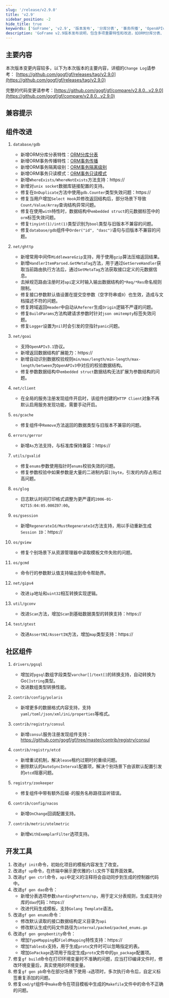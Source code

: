 ```yaml
---
slug: '/release/v2.9.0'
title: 'v2.9'
sidebar_position: -2
hide_title: true
keywords: ['GoFrame', 'v2.9', '版本发布', '分库分表', '事务传播', 'OpenAPIv3.1', '中间件', 'gzip', '代码生成']
description: 'GoFrame v2.9版本发布说明，包含多项重要特性和改进，如ORM分库分表、事务传播、OpenAPIv3.1支持、gzip中间件等功能增强，以及多项问题修复和命令行工具改进。'
---
```





## 主要内容

本次版本变更内容较多，以下为本次版本的主要内容，详细的`Change Log`请参考：
[https://github.com/gogf/gf/releases/tag/v2.9.0](https://github.com/gogf/gf/releases/tag/v2.9.0)

完整的代码变更请参考：[https://github.com/gogf/gf/compare/v2.8.0...v2.9.0](https://github.com/gogf/gf/compare/v2.8.0...v2.9.0)


## 兼容提示

## 组件改进
1. `database/gdb`
    - 新增ORM分库分表特性：[ORM分库分表](../docs/核心组件/数据库ORM/ORM分库分表/ORM分库分表.md)
    - 新增ORM事务传播特性：[ORM事务传播](../docs/核心组件/数据库ORM/ORM事务处理/ORM事务处理-事务传播.md)
    - 新增ORM事务隔离级别：[ORM事务隔离级别](../docs/核心组件/数据库ORM/ORM事务处理/ORM事务处理-隔离级别.md)
    - 新增ORM事务只读模式：[ORM事务只读模式](../docs/核心组件/数据库ORM/ORM事务处理/ORM事务处理-只读模式.md)
    - 新增`WhereExists/WhereNotExists`方法支持：https://
    - 新增对`unix socket`数据库链接配置的支持。
    - 修复在`OnDuplicate`方法中使用`gdb.Counter`类型失效问题：https://
    - 修复当用户增加`Select Hook`并修改返回结构后，部分场景下导致`Count/Value/Array`查询结构异常问题。
    - 修复在使用`with`特性时，数据结构中`embedded struct`的元数据标签中的`orm`标签失效问题。
    - 修复`tinyint(1)/int(1)`类型识别为`bool`类型与旧版本不兼容的问题。
    - 修复`database/gdb`组件中`Order("id", "dasc")`语句与旧版本不兼容的问题。

2. `net/ghttp`
    - 新增常用中间件`MiddlewareGzip`支持，用于使用`gzip`算法压缩返回结果。
    - 新增`HandlerItemParsed.GetMetaTag`方法，用于通过`GetServeHandler`获取当前路由执行方法后，通过`GetMetaTag`方法获取接口定义的元数据信息。
    - 去掉规范路由注册时对`api`定义时输入输出数据结构的`*Req/*Res`命名规则限制。
    - 修复接口参数默认值设置在提交空参数（空字符串或`0`）也生效，造成与文档描述不符的问题。
    - 修复跨域返回`Header`中自动从`Referer`生成`Origin`逻辑不严谨的问题。
    - 修复`BuildParams`方法构建请求参数时针对`json omitempty`标签失效问题。
    - 修复`Logger`设置为`nil`时会引发的空指针`panic`问题。

3. `net/goai`
    - 支持`OpenAPIv3.1`协议。
    - 新增返回数据结构扩展能力：https://
    - 新增自动识别数据校验规则`min/max/length/min-length/max-length/between`为`OpenAPIv3`中对应的校验数据结构。
    - 修复参数数据结构中`embedded struct`数据结构无法扩展为参数结构的问题。

2. `net/client`
    - 在全局的服务注册发现组件开启时，该组件创建的`HTTP Client`对象不再默认启用服务发现功能，需要手动开启。

4. `os/gcache`
    - 修复组件中`Remove`方法返回的数据类型与旧版本不兼容的问题。

4. `errors/gerror`
    - 新增`As`方法支持，与标准库保持兼容：https://

4. `utils/gvalid`
    - 修复`enums`参数使用指针时`enums`校验失效的问题。
    - 修复参数校验中如果参数是大量的二进制内容`[]byte`，引发的内存占用过高问题。

4. `os/glog`
    - 日志默认时间打印格式调整为更严谨的`2006-01-02T15:04:05.000Z07:00`。

4. `os/gsession`
    - 新增`RegenerateId/MustRegenerateId`方法支持，用以手动重新生成`Session ID`：https://

4. `os/gview`
    - 修复个别场景下从资源管理器中读取模板文件失败的问题。

5. `os/gcmd`
    - 命令行的参数默认值支持输出到命令帮助界。

5. `net/gipv4`
    - 改进`ip`地址和`uint32`相互转换实现逻辑。

5. `util/gconv`
    - 改进`Scan`方法，增加`Scan`到基础数据类型的转换支持：https://
    
6. `test/gtest`
    - 改进`AssertNI/AssertIN`方法，增加`map`类型支持：https://

## 社区组件
1. `drivers/pgsql`
    - 增加对`pgsql`数组字段类型`varchar[]/text[]`的转换支持，自动转换为Go`[]string`类型。
    - 改进数组类型转换性能。

2. `contrib/config/polaris`
    - 新增更多的数据格式内容支持，支持`yaml/toml/json/xml/ini/properties`等格式。

2. `contrib/registry/consul`
    - 新增`consul`服务注册发现组件支持：https://github.com/gogf/gf/tree/master/contrib/registry/consul

3. `contrib/registry/etcd`
    - 新增重试机制，解决`lease`租约过期时的重续问题。
    - 删除默认的`AutoSyncInterval`配置项，解决个别场景下由该默认配置引发的`etcd`阻塞问题。

4. `registry/zookeeper`
    - 修复组件中带有额外后缀`-`的服务名称路径监听错误。

4. `contrib/config/nacos`
    - 新增`OnChange`回调配置支持。

5. `contrib/metric/otelmetric`
    - 新增`WithExemplarFilter`选项支持。

## 开发工具
1. 改进`gf init`命令，初始化项目的模板内容发生了改变。
2. 改进`gf up`命令，在终端中展示更优雅的`cli`文件下载界面效果。
3. 改进`gf gen ctrl`命令，`api`中定义的注释将会自动同步到生成的控制器代码中。
4. 改进`gf gen dao`命令：
    - 新增分表选项参数`shardingPattern/sp`，用于定义分表规则，生成支持分库的`dao`代码：https://
    - 改进代码生成模板，支持`Golang Template`语法。
5. 改进`gf gen enums`命令：
    - 修改默认读取的接口数据结构定义目录为`api`
    - 修改默认生成代码文件路径为`internal/packed/packed_enums.go`
3. 改进`gf gen genpbentity`命令：
    - 增加`TypeMapping`和`FieldMapping`特性支持：https://
    - 增加`TablesEx`支持，用于生成`proto`文件时可以忽略指定的表。
    - 增加`GoPackage`选项用于指定生成`proto`文件中的`go_package`配置项。
3. 修复`gf build`命令在打印环境变量时不准确的问题，应当打印编译文件时，修改环境变量后，真实使用的环境变量。
3. 修复`gf gen pb`命令在部分场景下使用`-a`选项时，多次执行命令后，自定义标签重复添加的问题。
4. 修复`cmd/gf`组件中`make`命令在项目模板中生成的`Makefile`文件中的命令不正确的问题。


